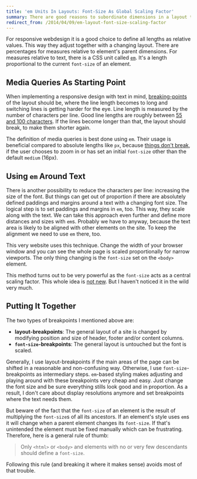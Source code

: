 ```yaml
---
title: 'em Units In Layouts: Font-Size As Global Scaling Factor'
summary: There are good reasons to subordinate dimensions in a layout to the font size using the CSS unit `em`. It provides a central control knob to scale a website or parts of it up and down while keeping everything in proportion. It's the web designers browser zoom, so to speak.
redirect_from: /2014/04/09/em-layout-font-size-scaling-factor
---
```


For responsive webdesign it is a good choice to define all lengths as relative values. This way they adjust together with a changing layout. There are percentages for measures relative to element's parent dimensions. For measures relative to text, there is a CSS unit called [`em`](http://dev.w3.org/csswg/css-values/#font-relative-lengths). It's a length proportional to the current `font-size` of an element.


Media Queries As Starting Point
-------------------------------
When implementing a responsive design with text in mind, [breaking-points](http://www.smashingmagazine.com/2013/03/01/logical-breakpoints-responsive-design/) of the layout should be, where the line length becomes to long and switching lines is getting harder for the eye. Line length is measured by the number of characters per line. Good line lengths are roughly between [55 and 100 characters](http://www.pearsonified.com/2012/01/characters-per-line.php). If the lines become longer than that, the layout should break, to make them shorter again.

The definition of media queries is best done using `em`. Their usage is beneficial compared to absolute lengths like `px`, because [things don't break](http://blog.cloudfour.com/the-ems-have-it-proportional-media-queries-ftw/), if the user chooses to zoom in or has set an initial `font-size` other than the default `medium` (16px).


Using `em` Around Text
----------------------
There is another possibility to reduce the characters per line: increasing the size of the font. But things can get out of proportion if there are absolutely defined paddings and margins around a text with a changing font size. The logical step is to set paddings and margins in `em`, too. This way, they scale along with the text. We can take this approach even further and define more distances and sizes with `em`s. Probably we have to anyway, because the text area is likely to be aligned with other elements on the site. To keep the alignment we need to use `em` there, too.

This very website uses this technique. Change the width of your browser window and you can see the whole page is scaled proportionally for narrow viewports. The only thing changing is the `font-size` set on the `<body>` element.

This method turns out to be very powerful as the `font-size` acts as a central scaling factor. This whole idea is [not new](http://v1.jontangerine.com/log/2007/09/the-incredible-em-and-elastic-layouts-with-css). But I haven't noticed it in the wild very much.


Putting It Together
-------------------
The two types of breakpoints I mentioned above are:

- **layout-breakpoints**: The general layout of a site is changed by modifying position and size of header, footer and/or content columns.
- **`font-size`-breakpoints**: The general layout is untouched but the font is scaled.

Generally, I use layout-breakpoints if the main areas of the page can be shifted in a reasonable and non-confusing way. Otherwise, I use `font-size`-breakpoints as intermediary steps. `em`-based styling makes adjusting and playing around with these breakpoints very cheap and easy. Just change the font size and be sure everything stills look good and in proportion. As a result, I don't care about display resolutions anymore and set breakpoints where the text needs them.

But beware of the fact that the `font-size` of an element is the result of multiplying the `font-size`s of all its ancestors. If an element's style uses `em`s it will change when a parent element changes its `font-size`. If that's unintended the element must be fixed manually which can be frustrating. Therefore, here is a general rule of thumb:

<blockquote>
    <p>Only <code>&lt;html&gt;</code> or <code>&lt;body&gt;</code> and elements with no or very few descendants should define a <code>font-size</code>.</p>
</blockquote>

Following this rule (and breaking it where it makes sense) avoids most of that trouble.

 

